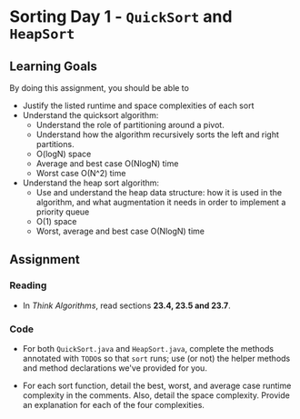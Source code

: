 # Sorting Day 1 - `QuickSort` and `HeapSort`

## Learning Goals

By doing this assignment, you should be able to

* Justify the listed runtime and space complexities of each sort
* Understand the quicksort algorithm:
  * Understand the role of partitioning around a pivot.
  * Understand how the algorithm recursively sorts the left and right partitions.
  * O(logN) space
  * Average and best case O(NlogN) time
  * Worst case O(N^2) time
* Understand the heap sort algorithm:
  * Use and understand the heap data structure: how it is used in the algorithm, and what augmentation it needs in order to implement a priority queue
  * O(1) space
  * Worst, average and best case O(NlogN) time

## Assignment

### Reading

- In *Think Algorithms*, read sections **23.4, 23.5 and 23.7**.

### Code

- For both `QuickSort.java` and `HeapSort.java`, complete the methods annotated with `TODO`s so that `sort` runs; use (or not) the helper methods and method declarations we've provided for you.

- For each sort function, detail the best, worst, and average case runtime complexity in the comments. Also, detail the space complexity. Provide an explanation for each of the four complexities.

